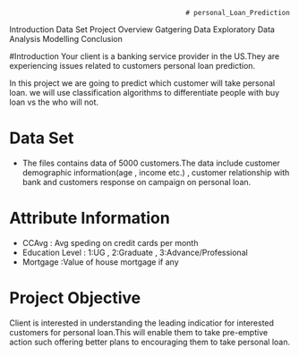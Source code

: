                                                 # personal_Loan_Prediction                                                                
                                                
                                                
Introduction
Data Set
Project Overview
Gatgering Data
Exploratory Data Analysis
Modelling
Conclusion




#Introduction
Your client is a banking service provider in the US.They are experiencing issues related to customers personal loan prediction.

In this project we are going to predict which customer will take personal loan.
we will use classification algorithms to differentiate people with buy loan vs the who will not.


# Data Set
* The files contains data of 5000 customers.The data include customer demographic information(age , income etc.) , customer relationship with bank and customers response on campaign on personal loan.

# Attribute Information
* CCAvg : Avg speding on credit cards per month
* Education Level : 1:UG , 2:Graduate , 3:Advance/Professional
* Mortgage :Value of house mortgage if any

# Project Objective
Client is interested in understanding the leading indicatior for interested customers for personal loan.This will enable them to take pre-emptive action such offering better plans to encouraging them to take personal loan.
